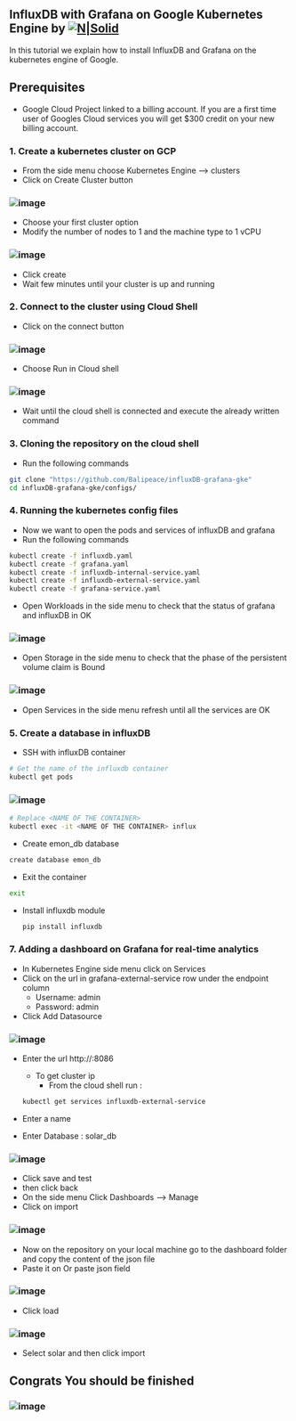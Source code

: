 ## InfluxDB with Grafana on Google Kubernetes Engine by [![N|Solid](https://emonindonesia.com/images/logo.png)](https://emonindonesia.com)
In this tutorial we explain how to install InfluxDB and Grafana on the kubernetes engine of Google.

## Prerequisites
- Google Cloud Project linked to a billing account. If you are a first time user of Googles Cloud services you will get $300 credit on your new billing account.
### 1. Create a kubernetes cluster on GCP
- From the side menu choose Kubernetes Engine --> clusters
- Click on Create Cluster button
 ### ![image](/screenshots/cluster_button.png)
- Choose your first cluster option
- Modify the number of nodes to 1 and the machine type to 1 vCPU
 ### ![image](/screenshots/create_cluster.png)
- Click create
- Wait few minutes until your cluster is up and running 

### 2. Connect to the cluster using Cloud Shell
- Click on the connect button
 ### ![image](/screenshots/connect_button.png)
- Choose Run in Cloud shell
 ### ![image](/screenshots/connect_cloudShell.png)
- Wait until the cloud shell is connected and execute the already written command

### 3. Cloning the repository on the cloud shell
- Run the following commands
```bash
git clone "https://github.com/Balipeace/influxDB-grafana-gke"
cd influxDB-grafana-gke/configs/
```
### 4. Running the kubernetes config files
- Now we want to open the pods and services of influxDB and grafana
- Run the following commands
```bash
kubectl create -f influxdb.yaml
kubectl create -f grafana.yaml
kubectl create -f influxdb-internal-service.yaml
kubectl create -f influxdb-external-service.yaml
kubectl create -f grafana-service.yaml
```
- Open Workloads in the side menu to check that the status of grafana and influxDB in OK
 ### ![image](/screenshots/workloads.png)
- Open Storage in the side menu to check that the phase of the persistent volume claim is Bound
 ### ![image](/screenshots/storage.png)
- Open Services in the side menu refresh until all the services are OK

### 5. Create a database in influxDB
- SSH with influxDB container
```bash
# Get the name of the influxdb container
kubectl get pods
```
 ### ![image](/screenshots/get_pods.png)
```bash
# Replace <NAME OF THE CONTAINER>
kubectl exec -it <NAME OF THE CONTAINER> influx
```
- Create emon_db database
```bash
create database emon_db
```
- Exit the container 
```bash
exit
```

- Install influxdb module
  
  ```bash
  pip install influxdb
  ```

### 7. Adding a dashboard on Grafana for real-time analytics
- In Kubernetes Engine side menu click on Services
- Click on the url in grafana-external-service row under the endpoint column
  - Username: admin
  - Password: admin
- Click Add Datasource
 ### ![image](/screenshots/add_datasource.png)
  - Enter the url http://<CLUSTER IP>:8086
    - To get cluster ip
      - From the cloud shell run :
  
    ```bash
    kubectl get services influxdb-external-service
    ```
  - Enter a name
  - Enter Database : solar_db
   ### ![image](/screenshots/add_datasource1.png)
 - Click save and test
 - then click back
 - On the side menu Click Dashboards --> Manage
 - Click on import
  ### ![image](/screenshots/import_dashboard.png)
 - Now on the repository on your local machine go to the dashboard folder and copy the content of the json file
 - Paste it on Or paste json field
  ### ![image](/screenshots/paste_json.png)
 - Click load
  ### ![image](/screenshots/importing_dashboard.png)
 - Select solar and then click import 
 
## Congrats You should be finished
 ### ![image](/screenshots/Finished.png)
